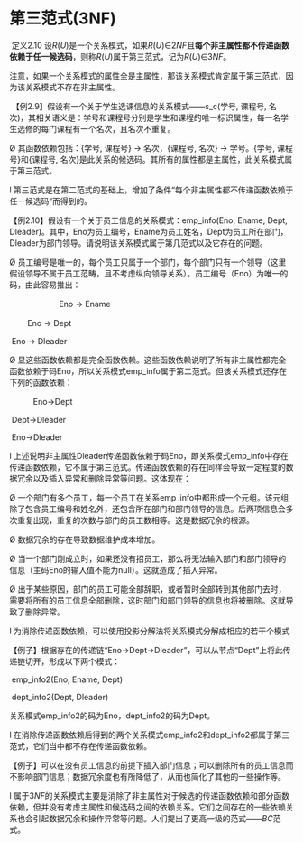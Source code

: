# 第三范式(3NF)

​     定义2.10   设*R*(*U*)是一个关系模式，如果*R*(*U*)∈2*NF*且**每个非主属性都不传递函数依赖于任一候选码**，则称*R*(*U*)属于第三范式，记为*R*(*U*)∈3*NF*。

​          注意，如果一个关系模式的属性全是主属性，那该关系模式肯定属于第三范式，因为该关系模式不存在非主属性。

​    【例2.9】假设有一个关于学生选课信息的关系模式——s_c(学号, 课程号, 名次)，其相关语义是：学号和课程号分别是学生和课程的唯一标识属性，每一名学生选修的每门课程有一个名次，且名次不重复。

Ø 其函数依赖包括：{学号, 课程号} → 名次，{课程号, 名次} → 学号。{学号, 课程号}和{课程号, 名次}是此关系的候选码。其所有的属性都是主属性，此关系模式属于第三范式。

l  第三范式是在第二范式的基础上，增加了条件“每个非主属性都不传递函数依赖于任一候选码”而得到的。

 

 

【例2.10】假设有一个关于员工信息的关系模式：emp_info(Eno, Ename, Dept, Dleader)。其中，Eno为员工编号，Ename为员工姓名，Dept为员工所在部门，Dleader为部门领导。请说明该关系模式属于第几范式以及它存在的问题。

Ø 员工编号是唯一的，每个员工只属于一个部门，每个部门只有一个领导（这里假设领导不属于员工范畴，且不考虑纵向领导关系）。员工编号（Eno）为唯一的码，由此容易推出：   

　　　　　　  Eno → Ename

​                　　Eno → Dept

​                       Eno → Dleader

Ø 显这些函数依赖都是完全函数依赖。这些函数依赖说明了所有非主属性都完全函数依赖于码Eno，所以关系模式emp_info属于第二范式。但该关系模式还存在下列的函数依赖：           

　　　Eno→Dept

​          Dept→Dleader

​          Eno→Dleader

 

l  上述说明非主属性Dleader传递函数依赖于码Eno，即关系模式emp_info中存在传递函数依赖，它不属于第三范式。传递函数依赖的存在同样会导致一定程度的数据冗余以及插入异常和删除异常等问题。这体现在：

Ø 一个部门有多个员工，每一个员工在关系emp_info中都形成一个元组。该元组除了包含员工编号和姓名外，还包含所在部门和部门领导的信息。后两项信息会多次重复出现，重复的次数与部门的员工数相等。这是数据冗余的根源。

Ø 数据冗余的存在导致数据维护成本增加。

Ø 当一个部门刚成立时，如果还没有招员工，那么将无法输入部门和部门领导的信息（主码Eno的输入值不能为null）。这就造成了插入异常。

Ø 出于某些原因，部门的员工可能全部辞职，或者暂时全部转到其他部门去时，需要将所有的员工信息全部删除，这时部门和部门领导的信息也将被删除。这就导致了删除异常。

 

 

l  为消除传递函数依赖，可以使用投影分解法将关系模式分解成相应的若干个模式

​     【例子】根据存在的传递链“Eno→Dept→Dleader”，可以从节点“Dept”上将此传递链切开，形成以下两个模式：

​             emp_info2(Eno, Ename, Dept)

​             dept_info2(Dept, Dleader)

关系模式emp_info2的码为Eno，dept_info2的码为Dept。

l  在消除传递函数依赖后得到的两个关系模式emp_info2和dept_info2都属于第三范式，它们当中都不存在传递函数依赖。

​    【例子】可以在没有员工信息的前提下插入部门信息；可以删除所有的员工信息而不影响部门信息；数据冗余度也有所降低了，从而也简化了其他的一些操作等。

l  属于3*NF*的关系模式主要是消除了非主属性对于候选的传递函数依赖和部分函数依赖，但并没有考虑主属性和候选码之间的依赖关系。它们之间存在的一些依赖关系也会引起数据冗余和操作异常等问题。人们提出了更高一级的范式——*BC*范式。

 

 